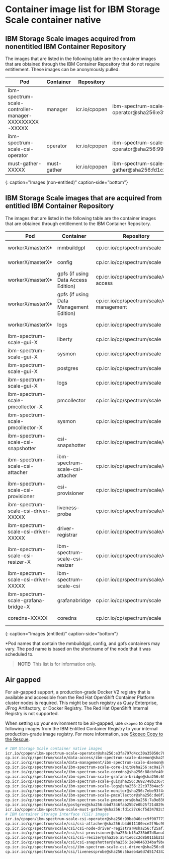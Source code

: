 
# Container image list for IBM Storage Scale container native

## IBM Storage Scale images acquired from nonentitled IBM Container Repository

The images that are listed in the following table are the container images that are obtained through the IBM Container Repository that do not require entitlement. These images can be anonymously pulled.

| Pod | Container | Repository | Image |
|-----|-----------|------------|---------------------|
| ibm-spectrum-scale-controller-manager-XXXXXXXXX-XXXXX | manager | icr.io/cpopen | ibm-spectrum-scale-operator@sha256:e3fa797d4cc30a35050c78203fc38ed73637c1b0a61cbd4c18c29c69ba5fa649 |
| ibm-spectrum-scale-csi-operator | operator | icr.io/cpopen  | ibm-spectrum-scale-csi-operator@sha256:99ba046ccc9f90777366ebc0dbee55309460d312f68da0f371c176513b5e9592 |
| must-gather-XXXXX | must-gather | icr.io/cpopen | ibm-spectrum-scale-must-gather@sha256:fd1c27c6cf5d34782c5fe718486fab38ba9c8227b4d81961b5e39b692fbd6aa7 |
{: caption="Images (non-entitled)" caption-side="bottom"}

## IBM Storage Scale images that are acquired from entitled IBM Container Repository

The images that are listed in the following table are the container images that are obtained through entitlement to the IBM Container Repository.

| Pod | Container | Repository | Image |
|-----|-----------|------------|---------------------|
| workerX/masterX* | mmbuildgpl | cp.icr.io/cp/spectrum/scale | ibm-spectrum-scale-core-init@sha256:ac0a1702d79c12b49e6cbcdabbc293d1cfe7c4dce60087f92d12e1c4d827f1cc |
| workerX/masterX* | config | cp.icr.io/cp/spectrum/scale | ibm-spectrum-scale-core-init@sha256:ac0a1702d79c12b49e6cbcdabbc293d1cfe7c4dce60087f92d12e1c4d827f1cc |
| workerX/masterX* | gpfs (if using Data Access Edition) | cp.icr.io/cp/spectrum/scale/data-access | ibm-spectrum-scale-daemon@sha256:54871bd8d09fd62d62dee7ffcae655297a0d73641849e962a4f5adac618e5b5e |
| workerX/masterX* | gpfs (if using Data Management Edition) | cp.icr.io/cp/spectrum/scale/data-management | ibm-spectrum-scale-daemon@sha256:3ed9321e4f3da7bbf75f99e8b4fd7b57139f793509b47a33cfeb51c66f20518f |
| workerX/masterX* | logs | cp.icr.io/cp/spectrum/scale | ibm-spectrum-scale-logs@sha256:22c973b4ac5f6ff00a2cadc474c695513ad8246614ab0d145ae5612a6fd769f4  |
| ibm-spectrum-scale-gui-X | liberty | cp.icr.io/cp/spectrum/scale | ibm-spectrum-scale-gui@sha256:3692748b236758ada23f80a67fba5fbbf165acc995ce2da523de51a59a300675 |
| ibm-spectrum-scale-gui-X | sysmon | cp.icr.io/cp/spectrum/scale | ibm-spectrum-scale-monitor@sha256:7ebe93f44ad6d08a6db9919b775819d2fd2780f3f426ed745736b9247da03ce9 |
| ibm-spectrum-scale-gui-X | postgres | cp.icr.io/cp/spectrum/scale | postgres@sha256:bbd7346fab25b7e0b25f214829d6ebfb78ef0465059492e46dee740ce8fcd844 |
| ibm-spectrum-scale-gui-X | logs | cp.icr.io/cp/spectrum/scale | ibm-spectrum-scale-logs@sha256:22c973b4ac5f6ff00a2cadc474c695513ad8246614ab0d145ae5612a6fd769f4 |
| ibm-spectrum-scale-pmcollector-X | pmcollector | cp.icr.io/cp/spectrum/scale | ibm-spectrum-scale-pmcollector@sha256:de8f2f45b5cf33a018e8ffdda25d53f752d0365278587565306eb194696368e5 |
| ibm-spectrum-scale-pmcollector-X | sysmon | cp.icr.io/cp/spectrum/scale | ibm-spectrum-scale-monitor@sha256:7ebe93f44ad6d08a6db9919b775819d2fd2780f3f426ed745736b9247da03ce9 |
| ibm-spectrum-scale-csi-snapshotter | csi-snapshotter | cp.icr.io/cp/spectrum/scale/csi | csi-snapshotter@sha256:2e04046334baf9be425bb0fa1d04c2d1720d770825eedbdbcdb10d430da4ad8c  |
| ibm-spectrum-scale-csi-attacher | ibm-spectrum-scale-csi-attacher | cp.icr.io/cp/spectrum/scale/csi | csi-attacher@sha256:b4d611100ece2f9bc980d1cb19c2285b8868da261e3b1ee8f45448ab5512ab94 |
| ibm-spectrum-scale-csi-provisioner | csi-provisioner | cp.icr.io/cp/spectrum/scale/csi | csi-provisioner@sha256:bf5a235b67d8aea00f5b8ec24d384a2480e1017d5458d8a63b361e9eeb1608a9 |
| ibm-spectrum-scale-csi-driver-XXXXX | liveness-probe | cp.icr.io/cp/spectrum/scale/csi | livenessprobe@sha256:5baeb4a6d7d517434292758928bb33efc6397368cbb48c8a4cf29496abf4e987 |
| ibm-spectrum-scale-csi-driver-XXXXX | driver-registrar | cp.icr.io/cp/spectrum/scale/csi | csi-node-driver-registrar@sha256:f25af73ee708ff9c82595ae99493cdef9295bd96953366cddf36305f82555dac |
| ibm-spectrum-scale-csi-resizer-X | ibm-spectrum-scale-csi-resizer | cp.icr.io/cp/spectrum/scale/csi | csi-resizer@sha256:a541e6cc2d8b011bb21b1d4ffec6b090e85270cce6276ee302d86153eec0af43 |
| ibm-spectrum-scale-csi-driver-XXXXX | ibm-spectrum-scale-csi | cp.icr.io/cp/spectrum/scale/csi | ibm-spectrum-scale-csi-driver@sha256:db04d298c4171fa3c95a87ff7d474949807205b600530eead06043c49c650e83 |
| ibm-spectrum-scale-grafana-bridge-X | grafanabridge | cp.icr.io/cp/spectrum/scale | ibm-spectrum-scale-grafana-bridge@sha256:65a14666cc3dc2ad7516b715f175ddfc18a6f2b5b6c1a3966560b03d6fd02f99 |
| coredns-XXXXX | coredns | cp.icr.io/cp/spectrum/scale | ibm-spectrum-scale-coredns@sha256:88cbfe40fd302a6467cb7e852b298f6c8d8659782ab313706d491d3ddf172a6e |
{: caption="Images (entitled)" caption-side="bottom"}

*Pod names that contain the mmbuildgpl, config, and gpfs containers may vary. The pod name is based on the shortname of the node that it was scheduled to.

>**NOTE:** This list is for information only.

## Air gapped

For air-gapped support, a production-grade Docker V2 registry that is available and accessible from the Red Hat OpenShift Container Platform cluster nodes is required. This might be such registry as Quay Enterprise, JFrog Artifactory, or Docker Registry. The Red Hat OpenShift Internal Registry is not supported.

When setting up your environment to be air-gapped, use `skopeo` to copy the following images from the IBM Entitled Container Registry to your internal production-grade image registry. For more information, see [Skopeo Copy to the Rescue](https://www.redhat.com/en/blog/skopeo-copy-rescue).

```bash
# IBM Storage Scale container native images
icr.io/cpopen/ibm-spectrum-scale-operator@sha256:e3fa797d4cc30a35050c78203fc38ed73637c1b0a61cbd4c18c29c69ba5fa649
cp.icr.io/cp/spectrum/scale/data-access/ibm-spectrum-scale-daemon@sha256:54871bd8d09fd62d62dee7ffcae655297a0d73641849e962a4f5adac618e5b5e
cp.icr.io/cp/spectrum/scale/data-management/ibm-spectrum-scale-daemon@sha256:3ed9321e4f3da7bbf75f99e8b4fd7b57139f793509b47a33cfeb51c66f20518f
cp.icr.io/cp/spectrum/scale/ibm-spectrum-scale-core-init@sha256:ac0a1702d79c12b49e6cbcdabbc293d1cfe7c4dce60087f92d12e1c4d827f1cc
cp.icr.io/cp/spectrum/scale/ibm-spectrum-scale-coredns@sha256:88cbfe40fd302a6467cb7e852b298f6c8d8659782ab313706d491d3ddf172a6e
cp.icr.io/cp/spectrum/scale/ibm-spectrum-scale-grafana-bridge@sha256:65a14666cc3dc2ad7516b715f175ddfc18a6f2b5b6c1a3966560b03d6fd02f99
cp.icr.io/cp/spectrum/scale/ibm-spectrum-scale-gui@sha256:3692748b236758ada23f80a67fba5fbbf165acc995ce2da523de51a59a300675
cp.icr.io/cp/spectrum/scale/ibm-spectrum-scale-logs@sha256:22c973b4ac5f6ff00a2cadc474c695513ad8246614ab0d145ae5612a6fd769f4
cp.icr.io/cp/spectrum/scale/ibm-spectrum-scale-monitor@sha256:7ebe93f44ad6d08a6db9919b775819d2fd2780f3f426ed745736b9247da03ce9
cp.icr.io/cp/spectrum/scale/ibm-spectrum-scale-pmcollector@sha256:de8f2f45b5cf33a018e8ffdda25d53f752d0365278587565306eb194696368e5
cp.icr.io/cp/spectrum/scale/ibm-spectrum-scale-pmsensors@sha256:7a9e836c4385ff50c0bae957e1936d2a1a350ffc465bc278371f89f22d9e76b5
cp.icr.io/cp/spectrum/scale/postgres@sha256:bbd7346fab25b7e0b25f214829d6ebfb78ef0465059492e46dee740ce8fcd844
icr.io/cpopen/ibm-spectrum-scale-must-gather@sha256:fd1c27c6cf5d34782c5fe718486fab38ba9c8227b4d81961b5e39b692fbd6aa7
# IBM Container Storage Interface (CSI) images
icr.io/cpopen/ibm-spectrum-scale-csi-operator@sha256:99ba046ccc9f90777366ebc0dbee55309460d312f68da0f371c176513b5e9592
cp.icr.io/cp/spectrum/scale/csi/csi-attacher@sha256:b4d611100ece2f9bc980d1cb19c2285b8868da261e3b1ee8f45448ab5512ab94
cp.icr.io/cp/spectrum/scale/csi/csi-node-driver-registrar@sha256:f25af73ee708ff9c82595ae99493cdef9295bd96953366cddf36305f82555dac
cp.icr.io/cp/spectrum/scale/csi/csi-provisioner@sha256:bf5a235b67d8aea00f5b8ec24d384a2480e1017d5458d8a63b361e9eeb1608a9
cp.icr.io/cp/spectrum/scale/csi/csi-resizer@sha256:a541e6cc2d8b011bb21b1d4ffec6b090e85270cce6276ee302d86153eec0af43
cp.icr.io/cp/spectrum/scale/csi/csi-snapshotter@sha256:2e04046334baf9be425bb0fa1d04c2d1720d770825eedbdbcdb10d430da4ad8c
cp.icr.io/cp/spectrum/scale/csi/ibm-spectrum-scale-csi-driver@sha256:db04d298c4171fa3c95a87ff7d474949807205b600530eead06043c49c650e83
cp.icr.io/cp/spectrum/scale/csi/livenessprobe@sha256:5baeb4a6d7d517434292758928bb33efc6397368cbb48c8a4cf29496abf4e987
```

